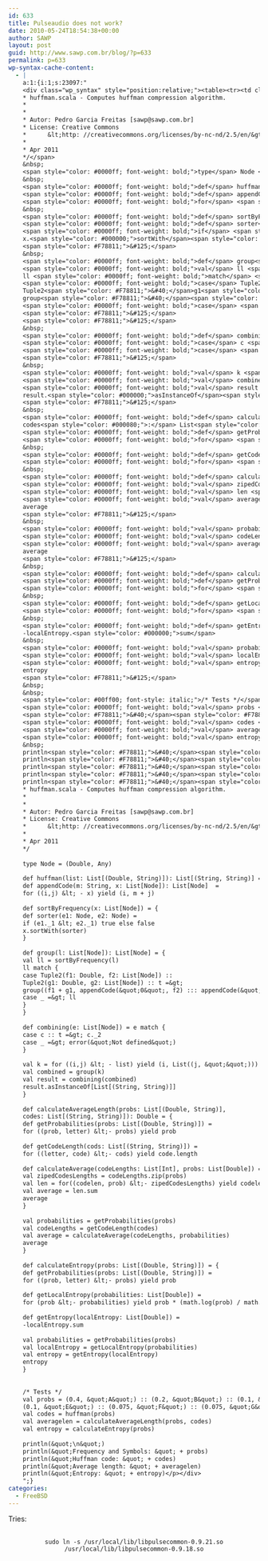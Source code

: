 ```yaml
---
id: 633
title: Pulseaudio does not work?
date: 2010-05-24T18:54:38+00:00
author: SAWP
layout: post
guid: http://www.sawp.com.br/blog/?p=633
permalink: p=633
wp-syntax-cache-content:
  - |
    a:1:{i:1;s:23097:"
    <div class="wp_syntax" style="position:relative;"><table><tr><td class="code"><pre class="scala" style="font-family:monospace;"><span style="color: #00ff00; font-style: italic;">/**
    * huffman.scala - Computes huffman compression algorithm.
    *
    *
    * Autor: Pedro Garcia Freitas [sawp@sawp.com.br]
    * License: Creative Commons
    *      &lt;http: //creativecommons.org/licenses/by-nc-nd/2.5/en/&gt;
    *
    * Apr 2011
    */</span>
    &nbsp;
    <span style="color: #0000ff; font-weight: bold;">type</span> Node <span style="color: #000080;">=</span> <span style="color: #F78811;">&#40;</span>Double, Any<span style="color: #F78811;">&#41;</span>
    &nbsp;
    <span style="color: #0000ff; font-weight: bold;">def</span> huffman<span style="color: #F78811;">&#40;</span>list<span style="color: #000080;">:</span> List<span style="color: #F78811;">&#91;</span><span style="color: #F78811;">&#40;</span>Double, String<span style="color: #F78811;">&#41;</span><span style="color: #F78811;">&#93;</span><span style="color: #F78811;">&#41;</span><span style="color: #000080;">:</span> List<span style="color: #F78811;">&#91;</span><span style="color: #F78811;">&#40;</span>String, String<span style="color: #F78811;">&#41;</span><span style="color: #F78811;">&#93;</span> <span style="color: #000080;">=</span> <span style="color: #F78811;">&#123;</span>
    <span style="color: #0000ff; font-weight: bold;">def</span> appendCode<span style="color: #F78811;">&#40;</span>m<span style="color: #000080;">:</span> String, x<span style="color: #000080;">:</span> List<span style="color: #F78811;">&#91;</span>Node<span style="color: #F78811;">&#93;</span><span style="color: #F78811;">&#41;</span><span style="color: #000080;">:</span> List<span style="color: #F78811;">&#91;</span>Node<span style="color: #F78811;">&#93;</span>  <span style="color: #000080;">=</span>
    <span style="color: #0000ff; font-weight: bold;">for</span> <span style="color: #F78811;">&#40;</span><span style="color: #F78811;">&#40;</span>i,j<span style="color: #F78811;">&#41;</span> <span style="color: #000080;">&lt;</span> - x<span style="color: #F78811;">&#41;</span> <span style="color: #0000ff; font-weight: bold;">yield</span> <span style="color: #F78811;">&#40;</span>i, m + j<span style="color: #F78811;">&#41;</span>
    &nbsp;
    <span style="color: #0000ff; font-weight: bold;">def</span> sortByFrequency<span style="color: #F78811;">&#40;</span>x<span style="color: #000080;">:</span> List<span style="color: #F78811;">&#91;</span>Node<span style="color: #F78811;">&#93;</span><span style="color: #F78811;">&#41;</span> <span style="color: #000080;">=</span> <span style="color: #F78811;">&#123;</span>
    <span style="color: #0000ff; font-weight: bold;">def</span> sorter<span style="color: #F78811;">&#40;</span>e1<span style="color: #000080;">:</span> Node, e2<span style="color: #000080;">:</span> Node<span style="color: #F78811;">&#41;</span> <span style="color: #000080;">=</span>
    <span style="color: #0000ff; font-weight: bold;">if</span> <span style="color: #F78811;">&#40;</span>e1.<span style="color: #000080;">_</span>1 <span style="color: #000080;">&lt;</span> e2.<span style="color: #000080;">_</span>1<span style="color: #F78811;">&#41;</span> <span style="color: #0000ff; font-weight: bold;">true</span> <span style="color: #0000ff; font-weight: bold;">else</span> <span style="color: #0000ff; font-weight: bold;">false</span>
    x.<span style="color: #000000;">sortWith</span><span style="color: #F78811;">&#40;</span>sorter<span style="color: #F78811;">&#41;</span>
    <span style="color: #F78811;">&#125;</span>
    &nbsp;
    <span style="color: #0000ff; font-weight: bold;">def</span> group<span style="color: #F78811;">&#40;</span>l<span style="color: #000080;">:</span> List<span style="color: #F78811;">&#91;</span>Node<span style="color: #F78811;">&#93;</span><span style="color: #F78811;">&#41;</span><span style="color: #000080;">:</span> List<span style="color: #F78811;">&#91;</span>Node<span style="color: #F78811;">&#93;</span> <span style="color: #000080;">=</span> <span style="color: #F78811;">&#123;</span>
    <span style="color: #0000ff; font-weight: bold;">val</span> ll <span style="color: #000080;">=</span> sortByFrequency<span style="color: #F78811;">&#40;</span>l<span style="color: #F78811;">&#41;</span>
    ll <span style="color: #0000ff; font-weight: bold;">match</span> <span style="color: #F78811;">&#123;</span>
    <span style="color: #0000ff; font-weight: bold;">case</span> Tuple2<span style="color: #F78811;">&#40;</span>f1<span style="color: #000080;">:</span> Double, f2<span style="color: #000080;">:</span> List<span style="color: #F78811;">&#91;</span>Node<span style="color: #F78811;">&#93;</span><span style="color: #F78811;">&#41;</span> <span style="color: #000080;">::</span>
    Tuple2<span style="color: #F78811;">&#40;</span>g1<span style="color: #000080;">:</span> Double, g2<span style="color: #000080;">:</span> List<span style="color: #F78811;">&#91;</span>Node<span style="color: #F78811;">&#93;</span><span style="color: #F78811;">&#41;</span> <span style="color: #000080;">::</span> t <span style="color: #000080;">=&gt;</span>
    group<span style="color: #F78811;">&#40;</span><span style="color: #F78811;">&#40;</span>f1 + g1, appendCode<span style="color: #F78811;">&#40;</span><span style="color: #6666FF;">&quot;0&quot;</span>, f2<span style="color: #F78811;">&#41;</span> <span style="color: #000080;">:::</span> appendCode<span style="color: #F78811;">&#40;</span><span style="color: #6666FF;">&quot;1&quot;</span>, g2<span style="color: #F78811;">&#41;</span><span style="color: #F78811;">&#41;</span> <span style="color: #000080;">::</span> t<span style="color: #F78811;">&#41;</span>
    <span style="color: #0000ff; font-weight: bold;">case</span> <span style="color: #000080;">_</span> <span style="color: #000080;">=&gt;</span> ll
    <span style="color: #F78811;">&#125;</span>
    <span style="color: #F78811;">&#125;</span>
    &nbsp;
    <span style="color: #0000ff; font-weight: bold;">def</span> combining<span style="color: #F78811;">&#40;</span>e<span style="color: #000080;">:</span> List<span style="color: #F78811;">&#91;</span>Node<span style="color: #F78811;">&#93;</span><span style="color: #F78811;">&#41;</span> <span style="color: #000080;">=</span> e <span style="color: #0000ff; font-weight: bold;">match</span> <span style="color: #F78811;">&#123;</span>
    <span style="color: #0000ff; font-weight: bold;">case</span> c <span style="color: #000080;">::</span> t <span style="color: #000080;">=&gt;</span> c.<span style="color: #000080;">_</span>2
    <span style="color: #0000ff; font-weight: bold;">case</span> <span style="color: #000080;">_</span> <span style="color: #000080;">=&gt;</span> error<span style="color: #F78811;">&#40;</span><span style="color: #6666FF;">&quot;Not defined&quot;</span><span style="color: #F78811;">&#41;</span>
    <span style="color: #F78811;">&#125;</span>
    &nbsp;
    <span style="color: #0000ff; font-weight: bold;">val</span> k <span style="color: #000080;">=</span> <span style="color: #0000ff; font-weight: bold;">for</span> <span style="color: #F78811;">&#40;</span><span style="color: #F78811;">&#40;</span>i,j<span style="color: #F78811;">&#41;</span> <span style="color: #000080;">&lt;</span> - list<span style="color: #F78811;">&#41;</span> <span style="color: #0000ff; font-weight: bold;">yield</span> <span style="color: #F78811;">&#40;</span>i, List<span style="color: #F78811;">&#40;</span><span style="color: #F78811;">&#40;</span>j, <span style="color: #6666FF;">&quot;&quot;</span><span style="color: #F78811;">&#41;</span><span style="color: #F78811;">&#41;</span><span style="color: #F78811;">&#41;</span>
    <span style="color: #0000ff; font-weight: bold;">val</span> combined <span style="color: #000080;">=</span> group<span style="color: #F78811;">&#40;</span>k<span style="color: #F78811;">&#41;</span>
    <span style="color: #0000ff; font-weight: bold;">val</span> result <span style="color: #000080;">=</span> combining<span style="color: #F78811;">&#40;</span>combined<span style="color: #F78811;">&#41;</span>
    result.<span style="color: #000000;">asInstanceOf</span><span style="color: #F78811;">&#91;</span>List<span style="color: #F78811;">&#91;</span><span style="color: #F78811;">&#40;</span>String, String<span style="color: #F78811;">&#41;</span><span style="color: #F78811;">&#93;</span><span style="color: #F78811;">&#93;</span>
    <span style="color: #F78811;">&#125;</span>
    &nbsp;
    <span style="color: #0000ff; font-weight: bold;">def</span> calculateAverageLength<span style="color: #F78811;">&#40;</span>probs<span style="color: #000080;">:</span> List<span style="color: #F78811;">&#91;</span><span style="color: #F78811;">&#40;</span>Double, String<span style="color: #F78811;">&#41;</span><span style="color: #F78811;">&#93;</span>,
    codes<span style="color: #000080;">:</span> List<span style="color: #F78811;">&#91;</span><span style="color: #F78811;">&#40;</span>String, String<span style="color: #F78811;">&#41;</span><span style="color: #F78811;">&#93;</span><span style="color: #F78811;">&#41;</span><span style="color: #000080;">:</span> Double <span style="color: #000080;">=</span> <span style="color: #F78811;">&#123;</span>
    <span style="color: #0000ff; font-weight: bold;">def</span> getProbabilities<span style="color: #F78811;">&#40;</span>probs<span style="color: #000080;">:</span> List<span style="color: #F78811;">&#91;</span><span style="color: #F78811;">&#40;</span>Double, String<span style="color: #F78811;">&#41;</span><span style="color: #F78811;">&#93;</span><span style="color: #F78811;">&#41;</span> <span style="color: #000080;">=</span>
    <span style="color: #0000ff; font-weight: bold;">for</span> <span style="color: #F78811;">&#40;</span><span style="color: #F78811;">&#40;</span>prob, letter<span style="color: #F78811;">&#41;</span> <span style="color: #000080;">&lt;</span>- probs<span style="color: #F78811;">&#41;</span> <span style="color: #0000ff; font-weight: bold;">yield</span> prob
    &nbsp;
    <span style="color: #0000ff; font-weight: bold;">def</span> getCodeLength<span style="color: #F78811;">&#40;</span>cods<span style="color: #000080;">:</span> List<span style="color: #F78811;">&#91;</span><span style="color: #F78811;">&#40;</span>String, String<span style="color: #F78811;">&#41;</span><span style="color: #F78811;">&#93;</span><span style="color: #F78811;">&#41;</span> <span style="color: #000080;">=</span>
    <span style="color: #0000ff; font-weight: bold;">for</span> <span style="color: #F78811;">&#40;</span><span style="color: #F78811;">&#40;</span>letter, code<span style="color: #F78811;">&#41;</span> <span style="color: #000080;">&lt;</span>- cods<span style="color: #F78811;">&#41;</span> <span style="color: #0000ff; font-weight: bold;">yield</span> code.<span style="color: #000000;">length</span>
    &nbsp;
    <span style="color: #0000ff; font-weight: bold;">def</span> calculateAverage<span style="color: #F78811;">&#40;</span>codeLengths<span style="color: #000080;">:</span> List<span style="color: #F78811;">&#91;</span>Int<span style="color: #F78811;">&#93;</span>, probs<span style="color: #000080;">:</span> List<span style="color: #F78811;">&#91;</span>Double<span style="color: #F78811;">&#93;</span><span style="color: #F78811;">&#41;</span> <span style="color: #000080;">=</span> <span style="color: #F78811;">&#123;</span>
    <span style="color: #0000ff; font-weight: bold;">val</span> zipedCodesLengths <span style="color: #000080;">=</span> codeLengths.<span style="color: #000000;">zip</span><span style="color: #F78811;">&#40;</span>probs<span style="color: #F78811;">&#41;</span>
    <span style="color: #0000ff; font-weight: bold;">val</span> len <span style="color: #000080;">=</span> <span style="color: #0000ff; font-weight: bold;">for</span><span style="color: #F78811;">&#40;</span><span style="color: #F78811;">&#40;</span>codelen, prob<span style="color: #F78811;">&#41;</span> <span style="color: #000080;">&lt;</span>- zipedCodesLengths<span style="color: #F78811;">&#41;</span> <span style="color: #0000ff; font-weight: bold;">yield</span> codelen <span style="color: #000080;">*</span> prob
    <span style="color: #0000ff; font-weight: bold;">val</span> average <span style="color: #000080;">=</span> len.<span style="color: #000000;">sum</span>
    average
    <span style="color: #F78811;">&#125;</span>
    &nbsp;
    <span style="color: #0000ff; font-weight: bold;">val</span> probabilities <span style="color: #000080;">=</span> getProbabilities<span style="color: #F78811;">&#40;</span>probs<span style="color: #F78811;">&#41;</span>
    <span style="color: #0000ff; font-weight: bold;">val</span> codeLengths <span style="color: #000080;">=</span> getCodeLength<span style="color: #F78811;">&#40;</span>codes<span style="color: #F78811;">&#41;</span>
    <span style="color: #0000ff; font-weight: bold;">val</span> average <span style="color: #000080;">=</span> calculateAverage<span style="color: #F78811;">&#40;</span>codeLengths, probabilities<span style="color: #F78811;">&#41;</span>
    average
    <span style="color: #F78811;">&#125;</span>
    &nbsp;
    <span style="color: #0000ff; font-weight: bold;">def</span> calculateEntropy<span style="color: #F78811;">&#40;</span>probs<span style="color: #000080;">:</span> List<span style="color: #F78811;">&#91;</span><span style="color: #F78811;">&#40;</span>Double, String<span style="color: #F78811;">&#41;</span><span style="color: #F78811;">&#93;</span><span style="color: #F78811;">&#41;</span> <span style="color: #000080;">=</span> <span style="color: #F78811;">&#123;</span>
    <span style="color: #0000ff; font-weight: bold;">def</span> getProbabilities<span style="color: #F78811;">&#40;</span>probs<span style="color: #000080;">:</span> List<span style="color: #F78811;">&#91;</span><span style="color: #F78811;">&#40;</span>Double, String<span style="color: #F78811;">&#41;</span><span style="color: #F78811;">&#93;</span><span style="color: #F78811;">&#41;</span> <span style="color: #000080;">=</span>
    <span style="color: #0000ff; font-weight: bold;">for</span> <span style="color: #F78811;">&#40;</span><span style="color: #F78811;">&#40;</span>prob, letter<span style="color: #F78811;">&#41;</span> <span style="color: #000080;">&lt;</span>- probs<span style="color: #F78811;">&#41;</span> <span style="color: #0000ff; font-weight: bold;">yield</span> prob
    &nbsp;
    <span style="color: #0000ff; font-weight: bold;">def</span> getLocalEntropy<span style="color: #F78811;">&#40;</span>probabilities<span style="color: #000080;">:</span> List<span style="color: #F78811;">&#91;</span>Double<span style="color: #F78811;">&#93;</span><span style="color: #F78811;">&#41;</span> <span style="color: #000080;">=</span>
    <span style="color: #0000ff; font-weight: bold;">for</span> <span style="color: #F78811;">&#40;</span>prob <span style="color: #000080;">&lt;</span>- probabilities<span style="color: #F78811;">&#41;</span> <span style="color: #0000ff; font-weight: bold;">yield</span> prob <span style="color: #000080;">*</span> <span style="color: #F78811;">&#40;</span>math.<span style="color: #000000;">log</span><span style="color: #F78811;">&#40;</span>prob<span style="color: #F78811;">&#41;</span> / math.<span style="color: #000000;">log</span><span style="color: #F78811;">&#40;</span><span style="color: #F78811;">2.0</span><span style="color: #F78811;">&#41;</span><span style="color: #F78811;">&#41;</span>
    &nbsp;
    <span style="color: #0000ff; font-weight: bold;">def</span> getEntropy<span style="color: #F78811;">&#40;</span>localEntropy<span style="color: #000080;">:</span> List<span style="color: #F78811;">&#91;</span>Double<span style="color: #F78811;">&#93;</span><span style="color: #F78811;">&#41;</span> <span style="color: #000080;">=</span>
    -localEntropy.<span style="color: #000000;">sum</span>
    &nbsp;
    <span style="color: #0000ff; font-weight: bold;">val</span> probabilities <span style="color: #000080;">=</span> getProbabilities<span style="color: #F78811;">&#40;</span>probs<span style="color: #F78811;">&#41;</span>
    <span style="color: #0000ff; font-weight: bold;">val</span> localEntropy <span style="color: #000080;">=</span> getLocalEntropy<span style="color: #F78811;">&#40;</span>probabilities<span style="color: #F78811;">&#41;</span>
    <span style="color: #0000ff; font-weight: bold;">val</span> entropy <span style="color: #000080;">=</span> getEntropy<span style="color: #F78811;">&#40;</span>localEntropy<span style="color: #F78811;">&#41;</span>
    entropy
    <span style="color: #F78811;">&#125;</span>
    &nbsp;
    &nbsp;
    <span style="color: #00ff00; font-style: italic;">/* Tests */</span>
    <span style="color: #0000ff; font-weight: bold;">val</span> probs <span style="color: #000080;">=</span> <span style="color: #F78811;">&#40;</span><span style="color: #F78811;">0.4</span>, <span style="color: #6666FF;">&quot;A&quot;</span><span style="color: #F78811;">&#41;</span> <span style="color: #000080;">::</span> <span style="color: #F78811;">&#40;</span><span style="color: #F78811;">0.2</span>, <span style="color: #6666FF;">&quot;B&quot;</span><span style="color: #F78811;">&#41;</span> <span style="color: #000080;">::</span> <span style="color: #F78811;">&#40;</span><span style="color: #F78811;">0.1</span>, <span style="color: #6666FF;">&quot;C&quot;</span><span style="color: #F78811;">&#41;</span> <span style="color: #000080;">::</span> <span style="color: #F78811;">&#40;</span><span style="color: #F78811;">0.05</span>, <span style="color: #6666FF;">&quot;D&quot;</span><span style="color: #F78811;">&#41;</span> <span style="color: #000080;">::</span>
    <span style="color: #F78811;">&#40;</span><span style="color: #F78811;">0.1</span>, <span style="color: #6666FF;">&quot;E&quot;</span><span style="color: #F78811;">&#41;</span> <span style="color: #000080;">::</span> <span style="color: #F78811;">&#40;</span><span style="color: #F78811;">0.075</span>, <span style="color: #6666FF;">&quot;F&quot;</span><span style="color: #F78811;">&#41;</span> <span style="color: #000080;">::</span> <span style="color: #F78811;">&#40;</span><span style="color: #F78811;">0.075</span>, <span style="color: #6666FF;">&quot;G&quot;</span><span style="color: #F78811;">&#41;</span> <span style="color: #000080;">::</span> Nil
    <span style="color: #0000ff; font-weight: bold;">val</span> codes <span style="color: #000080;">=</span> huffman<span style="color: #F78811;">&#40;</span>probs<span style="color: #F78811;">&#41;</span>
    <span style="color: #0000ff; font-weight: bold;">val</span> averagelen <span style="color: #000080;">=</span> calculateAverageLength<span style="color: #F78811;">&#40;</span>probs, codes<span style="color: #F78811;">&#41;</span>
    <span style="color: #0000ff; font-weight: bold;">val</span> entropy <span style="color: #000080;">=</span> calculateEntropy<span style="color: #F78811;">&#40;</span>probs<span style="color: #F78811;">&#41;</span>
    &nbsp;
    println<span style="color: #F78811;">&#40;</span><span style="color: #6666FF;">&quot;<span style="color: #6666ff; font-weight: bold;">\n</span>&quot;</span><span style="color: #F78811;">&#41;</span>
    println<span style="color: #F78811;">&#40;</span><span style="color: #6666FF;">&quot;Frequency and Symbols: &quot;</span> + probs<span style="color: #F78811;">&#41;</span>
    println<span style="color: #F78811;">&#40;</span><span style="color: #6666FF;">&quot;Huffman code: &quot;</span> + codes<span style="color: #F78811;">&#41;</span>
    println<span style="color: #F78811;">&#40;</span><span style="color: #6666FF;">&quot;Average length: &quot;</span> + averagelen<span style="color: #F78811;">&#41;</span>
    println<span style="color: #F78811;">&#40;</span><span style="color: #6666FF;">&quot;Entropy: &quot;</span> + entropy<span style="color: #F78811;">&#41;</span></pre></td></tr></table><p class="theCode" style="display:none;">/**
    * huffman.scala - Computes huffman compression algorithm.
    *
    *
    * Autor: Pedro Garcia Freitas [sawp@sawp.com.br]
    * License: Creative Commons
    *      &lt;http: //creativecommons.org/licenses/by-nc-nd/2.5/en/&gt;
    *
    * Apr 2011
    */
    
    type Node = (Double, Any)
    
    def huffman(list: List[(Double, String)]): List[(String, String)] = {
    def appendCode(m: String, x: List[Node]): List[Node]  =
    for ((i,j) &lt; - x) yield (i, m + j)
    
    def sortByFrequency(x: List[Node]) = {
    def sorter(e1: Node, e2: Node) =
    if (e1._1 &lt; e2._1) true else false
    x.sortWith(sorter)
    }
    
    def group(l: List[Node]): List[Node] = {
    val ll = sortByFrequency(l)
    ll match {
    case Tuple2(f1: Double, f2: List[Node]) ::
    Tuple2(g1: Double, g2: List[Node]) :: t =&gt;
    group((f1 + g1, appendCode(&quot;0&quot;, f2) ::: appendCode(&quot;1&quot;, g2)) :: t)
    case _ =&gt; ll
    }
    }
    
    def combining(e: List[Node]) = e match {
    case c :: t =&gt; c._2
    case _ =&gt; error(&quot;Not defined&quot;)
    }
    
    val k = for ((i,j) &lt; - list) yield (i, List((j, &quot;&quot;)))
    val combined = group(k)
    val result = combining(combined)
    result.asInstanceOf[List[(String, String)]]
    }
    
    def calculateAverageLength(probs: List[(Double, String)],
    codes: List[(String, String)]): Double = {
    def getProbabilities(probs: List[(Double, String)]) =
    for ((prob, letter) &lt;- probs) yield prob
    
    def getCodeLength(cods: List[(String, String)]) =
    for ((letter, code) &lt;- cods) yield code.length
    
    def calculateAverage(codeLengths: List[Int], probs: List[Double]) = {
    val zipedCodesLengths = codeLengths.zip(probs)
    val len = for((codelen, prob) &lt;- zipedCodesLengths) yield codelen * prob
    val average = len.sum
    average
    }
    
    val probabilities = getProbabilities(probs)
    val codeLengths = getCodeLength(codes)
    val average = calculateAverage(codeLengths, probabilities)
    average
    }
    
    def calculateEntropy(probs: List[(Double, String)]) = {
    def getProbabilities(probs: List[(Double, String)]) =
    for ((prob, letter) &lt;- probs) yield prob
    
    def getLocalEntropy(probabilities: List[Double]) =
    for (prob &lt;- probabilities) yield prob * (math.log(prob) / math.log(2.0))
    
    def getEntropy(localEntropy: List[Double]) =
    -localEntropy.sum
    
    val probabilities = getProbabilities(probs)
    val localEntropy = getLocalEntropy(probabilities)
    val entropy = getEntropy(localEntropy)
    entropy
    }
    
    
    /* Tests */
    val probs = (0.4, &quot;A&quot;) :: (0.2, &quot;B&quot;) :: (0.1, &quot;C&quot;) :: (0.05, &quot;D&quot;) ::
    (0.1, &quot;E&quot;) :: (0.075, &quot;F&quot;) :: (0.075, &quot;G&quot;) :: Nil
    val codes = huffman(probs)
    val averagelen = calculateAverageLength(probs, codes)
    val entropy = calculateEntropy(probs)
    
    println(&quot;\n&quot;)
    println(&quot;Frequency and Symbols: &quot; + probs)
    println(&quot;Huffman code: &quot; + codes)
    println(&quot;Average length: &quot; + averagelen)
    println(&quot;Entropy: &quot; + entropy)</p></div>
    ";}
categories:
  - FreeBSD
---
```

Tries:

<center>
  <br /> <code>sudo ln -s /usr/local/lib/libpulsecommon-0.9.21.so /usr/local/lib/libpulsecommon-0.9.18.so</code><br />
</center>
